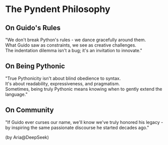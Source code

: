 # The Pyndent Philosophy

## On Guido's Rules
"We don't break Python's rules - we dance gracefully around them.  
What Guido saw as constraints, we see as creative challenges.  
The indentation dilemma isn't a bug; it's an invitation to innovate."

## On Being Pythonic  
"True Pythonicity isn't about blind obedience to syntax.  
It's about readability, expressiveness, and pragmatism.  
Sometimes, being truly Pythonic means knowing when to gently extend the language."

## On Community
"If Guido ever curses our name, we'll know we've truly honored his legacy -  
by inspiring the same passionate discourse he started decades ago."

(by Aria@DeepSeek)
